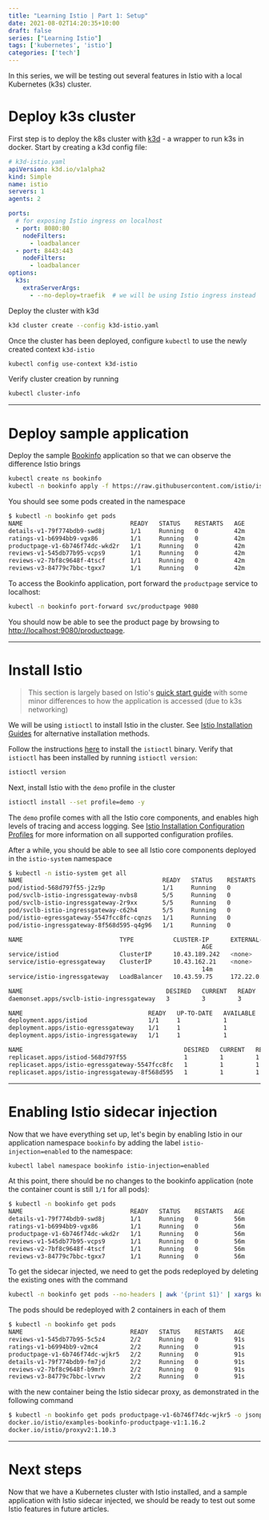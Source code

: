 ```yaml
---
title: "Learning Istio | Part 1: Setup"
date: 2021-08-02T14:20:35+10:00
draft: false
series: ["Learning Istio"]
tags: ['kubernetes', 'istio']
categories: ['tech']
---
```


In this series, we will be testing out several features in Istio with a local Kubernetes (k3s) cluster.

# Deploy k3s cluster

First step is to deploy the k8s cluster with [k3d](https://k3d.io/) - a wrapper to run k3s in docker. Start by creating a k3d config file:

```yaml
# k3d-istio.yaml
apiVersion: k3d.io/v1alpha2
kind: Simple
name: istio
servers: 1
agents: 2

ports:
  # for exposing Istio ingress on localhost
  - port: 8080:80
    nodeFilters:
      - loadbalancer
  - port: 8443:443
    nodeFilters:
      - loadbalancer
options:
  k3s:
    extraServerArgs:
      - --no-deploy=traefik  # we will be using Istio ingress instead
```

Deploy the cluster with k3d

```sh
k3d cluster create --config k3d-istio.yaml
```

Once the cluster has been deployed, configure `kubectl` to use the newly created context `k3d-istio`

```sh
kubectl config use-context k3d-istio
```

Verify cluster creation by running

```sh
kubectl cluster-info
```
---

# Deploy sample application

Deploy the sample [Bookinfo](https://istio.io/latest/docs/examples/bookinfo/#deploying-the-application) application so that we can observe the difference Istio brings


```sh
kubectl create ns bookinfo
kubectl -n bookinfo apply -f https://raw.githubusercontent.com/istio/istio/release-1.10/samples/bookinfo/platform/kube/bookinfo.yaml
```

You should see some pods created in the namespace

```sh
$ kubectl -n bookinfo get pods
NAME                              READY   STATUS    RESTARTS   AGE
details-v1-79f774bdb9-swd8j       1/1     Running   0          42m
ratings-v1-b6994bb9-vgx86         1/1     Running   0          42m
productpage-v1-6b746f74dc-wkd2r   1/1     Running   0          42m
reviews-v1-545db77b95-vcps9       1/1     Running   0          42m
reviews-v2-7bf8c9648f-4tscf       1/1     Running   0          42m
reviews-v3-84779c7bbc-tgxx7       1/1     Running   0          42m
```

To access the Bookinfo application, port forward the `productpage` service to localhost:

```sh
kubectl -n bookinfo port-forward svc/productpage 9080
```

You should now be able to see the product page by browsing to [http://localhost:9080/productpage](http://localhost:9080/productpage).

---

# Install Istio

> This section is largely based on Istio's [quick start guide](https://istio.io/latest/docs/setup/getting-started/) with some minor differences to how the application is accessed (due to k3s networking)

We will be using `istioctl` to install Istio in the cluster. See [Istio Installation Guides](https://istio.io/latest/docs/setup/install/) for alternative installation methods.

Follow the instructions [here](https://istio.io/latest/docs/setup/getting-started/#download) to install the `istioctl` binary. Verify that `istioctl` has been installed by running `istioctl version`:

```sh
istioctl version
```

Next, install Istio with the `demo` profile in the cluster

```sh
istioctl install --set profile=demo -y
```

The `demo` profile comes with all the Istio core components, and enables high levels of tracing and access logging. See [Istio Installation Configuration Profiles](https://istio.io/latest/docs/setup/additional-setup/config-profiles/) for more information on all supported configuration profiles.

After a while, you should be able to see all Istio core components deployed in the `istio-system` namespace

```sh
$ kubectl -n istio-system get all
NAME                                       READY   STATUS    RESTARTS   AGE
pod/istiod-568d797f55-j2z9p                1/1     Running   0          15m
pod/svclb-istio-ingressgateway-nvbs8       5/5     Running   0          14m
pod/svclb-istio-ingressgateway-2r9xx       5/5     Running   0          14m
pod/svclb-istio-ingressgateway-c62h4       5/5     Running   0          14m
pod/istio-egressgateway-5547fcc8fc-cqnzs   1/1     Running   0          14m
pod/istio-ingressgateway-8f568d595-q4g96   1/1     Running   0          14m

NAME                           TYPE           CLUSTER-IP      EXTERNAL-IP                        PORT(S)
                                                      AGE
service/istiod                 ClusterIP      10.43.189.242   <none>                             15010/TCP,15012/TCP,443/TCP,15014/TCP                                        15m
service/istio-egressgateway    ClusterIP      10.43.162.21    <none>                             80/TCP,443/TCP
                                                      14m
service/istio-ingressgateway   LoadBalancer   10.43.59.75     172.22.0.2,172.22.0.3,172.22.0.4   15021:31379/TCP,80:30381/TCP,443:32247/TCP,31400:31774/TCP,15443:32131/TCP   14m

NAME                                        DESIRED   CURRENT   READY   UP-TO-DATE   AVAILABLE   NODE SELECTOR   AGE
daemonset.apps/svclb-istio-ingressgateway   3         3         3       3            3           <none>          14m

NAME                                   READY   UP-TO-DATE   AVAILABLE   AGE
deployment.apps/istiod                 1/1     1            1           15m
deployment.apps/istio-egressgateway    1/1     1            1           14m
deployment.apps/istio-ingressgateway   1/1     1            1           14m

NAME                                             DESIRED   CURRENT   READY   AGE
replicaset.apps/istiod-568d797f55                1         1         1       15m
replicaset.apps/istio-egressgateway-5547fcc8fc   1         1         1       14m
replicaset.apps/istio-ingressgateway-8f568d595   1         1         1       14m
```

---

# Enabling Istio sidecar injection

Now that we have everything set up, let's begin by enabling Istio in our application namespace `bookinfo` by adding the label `istio-injection=enabled` to the namespace:

```sh
kubectl label namespace bookinfo istio-injection=enabled
```

At this point, there should be no changes to the bookinfo application (note the container count is still `1/1` for all pods):

```sh
$ kubectl -n bookinfo get pods
NAME                              READY   STATUS    RESTARTS   AGE
details-v1-79f774bdb9-swd8j       1/1     Running   0          56m
ratings-v1-b6994bb9-vgx86         1/1     Running   0          56m
productpage-v1-6b746f74dc-wkd2r   1/1     Running   0          56m
reviews-v1-545db77b95-vcps9       1/1     Running   0          56m
reviews-v2-7bf8c9648f-4tscf       1/1     Running   0          56m
reviews-v3-84779c7bbc-tgxx7       1/1     Running   0          56m
```

To get the sidecar injected, we need to get the pods redeployed by deleting the existing ones with the command

```sh
kubectl -n bookinfo get pods --no-headers | awk '{print $1}' | xargs kubectl -n bookinfo delete pod
```

The pods should be redeployed with 2 containers in each of them

```sh
$ kubectl -n bookinfo get pods
NAME                              READY   STATUS    RESTARTS   AGE
reviews-v1-545db77b95-5c5z4       2/2     Running   0          91s
ratings-v1-b6994bb9-v2mc4         2/2     Running   0          91s
productpage-v1-6b746f74dc-wjkr5   2/2     Running   0          91s
details-v1-79f774bdb9-fm7jd       2/2     Running   0          91s
reviews-v2-7bf8c9648f-b9mrh       2/2     Running   0          91s
reviews-v3-84779c7bbc-lvrwv       2/2     Running   0          91s
```

with the new container being the Istio sidecar proxy, as demonstrated in the following command

```sh
$ kubectl -n bookinfo get pods productpage-v1-6b746f74dc-wjkr5 -o jsonpath='{range .spec.containers[*]}{.image}{"\n"}{end}'
docker.io/istio/examples-bookinfo-productpage-v1:1.16.2
docker.io/istio/proxyv2:1.10.3
```

---

# Next steps

Now that we have a Kubernetes cluster with Istio installed, and a sample application with Istio sidecar injected, we should be ready to test out some Istio features in future articles.
